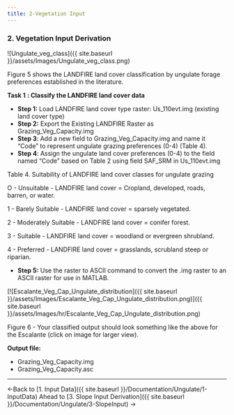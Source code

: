 ```yaml
---
title: 2-Vegetation Input
---
```


### 2. Vegetation Input Derivation

![Ungulate_veg_class]({{ site.baseurl }}/assets/Images/Ungulate_veg_class.png)

Figure 5 shows the LANDFIRE land cover classification by ungulate forage preferences established in the literature.

**Task 1** **: Classify the LANDFIRE land cover data**

- **Step 1:** Load LANDFIRE land cover type raster: Us_110evt.img (existing land cover type)
- **Step 2:** Export the Existing LANDFIRE Raster as Grazing_Veg_Capacity.img
- **Step 3**: Add a new field to Grazing_Veg_Capacity.img and name it “Code” to represent ungulate grazing preferences (0-4) (Table 4).
- **Step 4**: Assign the ungulate land cover preferences (0-4) to the field named “Code” based on Table 2 using field SAF_SRM in Us_110evt.img

Table 4. Suitability of LANDFIRE land cover classes for ungulate grazing

O - Unsuitable - LANDFIRE land cover = Cropland, developed, roads, barren, or water.

1 - Barely Suitable - LANDFIRE land cover = sparsely vegetated.

2 - Moderately Suitable - LANDFIRE land cover = conifer forest.

3 - Suitable - LANDFIRE land cover = woodland or evergreen shrubland.

4 - Preferred - LANDFIRE land cover = grasslands, scrubland steep or riparian.

- **Step 5:** Use the raster to ASCII command to convert the .img raster to an ASCII raster for use in MATLAB.



[![Escalante_Veg_Cap_Ungulate_distribution]({{ site.baseurl }}/assets/Images/Escalante_Veg_Cap_Ungulate_distribution.png)]({{ site.baseurl }}/assets/Images/hr/Escalante_Veg_Cap_Ungulate_distribution.png)

Figure 6 - Your classified output should look something like the above for the Escalante (click on image for larger view).

**Output file:**

- Grazing_Veg_Capacity.img 
- Grazing_Veg_Capacity.asc

------

←Back to [1. Input Data]({{ site.baseurl }}/Documentation/Ungulate/1-InputData)         Ahead to [3. Slope Input Derivation]({{ site.baseurl }}/Documentation/Ungulate/3-SlopeInput) →